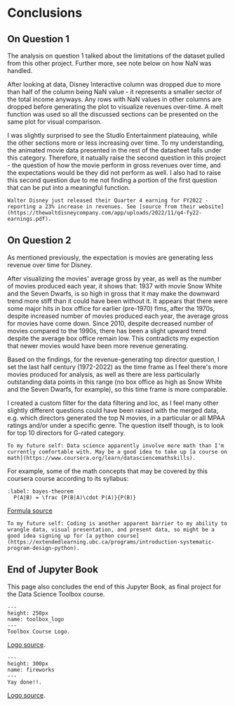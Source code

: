# Conclusions

## On Question 1

The analysis on question 1 talked about the limitations of the dataset pulled from this other project. Further more, see note below on how NaN was handled.

After looking at data, Disney Interactive column was dropped due to more than half of the column being NaN value - it represents a smaller sector of the total income anyways. Any rows with NaN values in other columns are dropped before generating the plot to visualize revenues over-time. A melt function was used so all the discussed sections can be presented on the same plot for visual comparison. 

I was slightly surprised to see the Studio Entertainment plateauing, while the other sections more or less increasing over time. To my understanding, the animated movie data presented in the rest of the datasheet falls under this category. Therefore, it natually raise the second question in this project - the question of how the movie perform in gross revenues over time, and the expectations would be they did not perform as well. I also had to raise this second question due to me not finding a portion of the first question that can be put into a meaningful function.

```{margin} **Did you know?**
Walter Disney just released their Quarter 4 earning for FY2022 - reporting a 23% increase in revenues. See [source from their website](https://thewaltdisneycompany.com/app/uploads/2022/11/q4-fy22-earnings.pdf). 
```

## On Question 2

As mentioned previously, the expectation is movies are generating less revenue over time for Disney.  

After visualizing the movies' average gross by year, as well as the number of movies produced each year, it shows that: 1937 with movie Snow White and the Seven Dwarfs, is so high in gross that it may make the downward trend more stiff than it could have been without it. It appears that there were some major hits in box office for earlier (pre-1970) fims, after the 1970s, despite increased number of movies produced each year, the average gross for movies have come down. Since 2010, despite decreased number of movies compared to the 1990s, there has been a slight upward trend despite the average box office remain low. This contradicts my expection that newer movies would have been more revenue generating. 

Based on the findings, for the revenue-generating top director question, I set the last half century (1972-2022) as the time frame as I feel there's more movies produced for analysis, as well as there are less particularly outstanding data points in this range (no box office as high as Snow White and the Seven Dwarfs, for example), so this time frame is more comparable.

I created a custom filter for the data filtering and loc, as I feel many other slightly different questions could have been raised with the merged data, e.g. which directors generated the top N movies, in a particular or all MPAA ratings and/or under a specific genre. The question itself though, is to look for top 10 directors for G-rated category.

```{Note}
To my future self: Data science apparently involve more math than I'm currently comfortable with. May be a good idea to take up [a course on math](https://www.coursera.org/learn/datasciencemathskills). 
```

For example, some of the math concepts that may be covered by this coursera course according to its syllabus:

```{math}
:label: bayes-theorem
  P(A|B) = \frac {P(B|A)\cdot P(A)}{P(B)}
```

[Formula source](https://en.wikipedia.org/wiki/Bayes'_theorem)

```{Note}
To my future self: Coding is another apparent barrier to my ability to wrangle data, visual presentation, and present data, so might be a good idea signing up for [a python course](https://extendedlearning.ubc.ca/programs/introduction-systematic-program-design-python). 
```

## End of Jupyter Book
This page also concludes the end of this Jupyter Book, as final project for the Data Science Toolbox course. 

```{figure} toolbox_logo.PNG
---
height: 250px
name: toolbox_logo
---
Toolbox Course Logo.
```
[Logo source](https://toolbox-learn.mds.ubc.ca/en/).

```{figure} fireworks.jpeg
---
height: 300px
name: fireworks
---
Yay done!!.
```
[Logo source](https://www.porthope.ca/en/living-here/fireworks.aspx).

